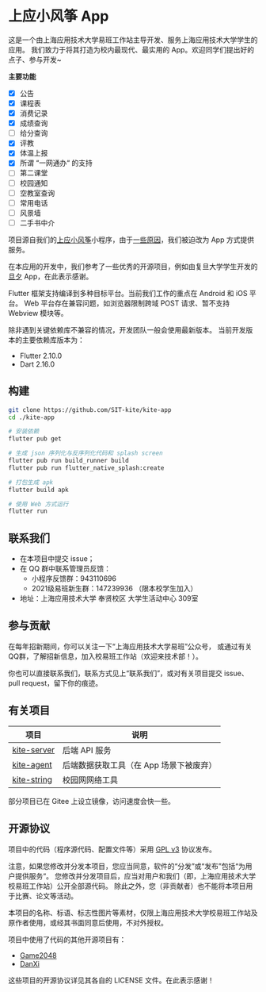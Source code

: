 # 上应小风筝 App

这是一个由上海应用技术大学易班工作站主导开发、服务上海应用技术大学学生的应用。
我们致力于将其打造为校内最现代、最实用的 App。欢迎同学们提出好的点子、参与开发~

**主要功能**
- [x] 公告
- [x] 课程表
- [x] 消费记录
- [x] 成绩查询
- [ ] 给分查询
- [x] 评教
- [x] 体温上报
- [x] 所谓 “一网通办“ 的支持
- [ ] 第二课堂
- [ ] 校园通知
- [ ] 空教室查询
- [ ] 常用电话
- [ ] 风景墙
- [ ] 二手书中介

项目源自我们的[上应小风筝][kite-microapp]小程序，由于[一些原因][migrate]，我们被迫改为 App 方式提供服务。

在本应用的开发中，我们参考了一些优秀的开源项目，例如由复旦大学学生开发的[旦夕][DanXi] App，在此表示感谢。

[kite-microapp]: https://github.com/SIT-kite/kite-microapp

[migrate]: ./WHY_DO_WE_MIGRATE.md
[DanXi]: https://github.com/DanXi-Dev/DanXi

Flutter 框架支持编译到多种目标平台。当前我们工作的重点在 Android 和 iOS 平台。
Web 平台存在兼容问题，如浏览器限制跨域 POST 请求、暂不支持 Webview 模块等。

除非遇到关键依赖库不兼容的情况，开发团队一般会使用最新版本。
当前开发版本的主要依赖库版本为：
- Flutter 2.10.0
- Dart 2.16.0

## 构建

```bash
git clone https://github.com/SIT-kite/kite-app
cd ./kite-app

# 安装依赖
flutter pub get

# 生成 json 序列化与反序列化代码和 splash screen
flutter pub run build_runner build
flutter pub run flutter_native_splash:create

# 打包生成 apk
flutter build apk

# 使用 Web 方式运行
flutter run
```

## 联系我们

- 在本项目中提交 issue；
- 在 QQ 群中联系管理员反馈：
  - 小程序反馈群：943110696
  - 2021级易班新生群：147239936 （限本校学生加入）
- 地址：上海应用技术大学 奉贤校区 大学生活动中心 309室

## 参与贡献

在每年招新期间，你可以关注一下“上海应用技术大学易班”公众号，
或通过有关QQ群，了解招新信息，加入校易班工作站（欢迎来技术部！）。

你也可以直接联系我们，联系方式见上“联系我们”，或对有关项目提交 issue、pull request，留下你的痕迹。

## 有关项目

| 项目                       | 说明 |
| -------------------------- | ---- |
| [kite-server][kite-server] | 后端 API 服务 |
| [kite-agent][kite-agent]   | 后端数据获取工具（在 App 场景下被废弃） |
| [kite-string][kite-string] | 校园网网络工具 |

部分项目已在 Gitee 上设立镜像，访问速度会快一些。

[kite-server]: https://github.com/SIT-kite/kite-server

[kite-agent]: https://github.com/SIT-kite/kite-agent

[kite-string]: https://github.com/SIT-kite/kite-string

## 开源协议

项目中的代码（程序源代码、配置文件等）采用 [GPL v3](LICENSE) 协议发布。

注意，如果您修改并分发本项目，您应当同意，软件的“分发”或“发布”包括“为用户提供服务“。 您修改并分发项目后，应当对用户和我们（即，上海应用技术大学校易班工作站）公开全部源代码。
除此之外，您（非贡献者）也不能将本项目用于比赛、论文等活动。

本项目的名称、标语、标志性图片等素材，仅限上海应用技术大学校易班工作站及原作者使用，或经其书面同意后使用，不对外授权。

项目中使用了代码的其他开源项目有：

- [Game2048](https://github.com/linuxsong/game2048.git)
- [DanXi][DanXi]

这些项目的开源协议详见其各自的 LICENSE 文件。在此表示感谢！
